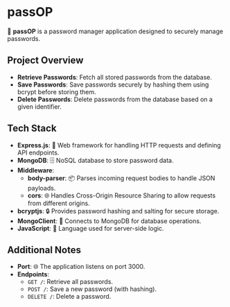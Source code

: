# passOP

🔐 **passOP** is a password manager application designed to securely manage passwords.

## Project Overview

- **Retrieve Passwords**: Fetch all stored passwords from the database.
- **Save Passwords**: Save passwords securely by hashing them using bcrypt before storing them.
- **Delete Passwords**: Delete passwords from the database based on a given identifier.

## Tech Stack

- **Express.js**: 🚀 Web framework for handling HTTP requests and defining API endpoints.
- **MongoDB**: 🗄️ NoSQL database to store password data.
- **Middleware**:
  - **body-parser**: 📦 Parses incoming request bodies to handle JSON payloads.
  - **cors**: 🌐 Handles Cross-Origin Resource Sharing to allow requests from different origins.
- **bcryptjs**: 🔒 Provides password hashing and salting for secure storage.
- **MongoClient**: 🔗 Connects to MongoDB for database operations.
- **JavaScript**: 📜 Language used for server-side logic.

## Additional Notes

- **Port**: 🌐 The application listens on port 3000.
- **Endpoints**:
  - `GET /`: Retrieve all passwords.
  - `POST /`: Save a new password (with hashing).
  - `DELETE /`: Delete a password.
